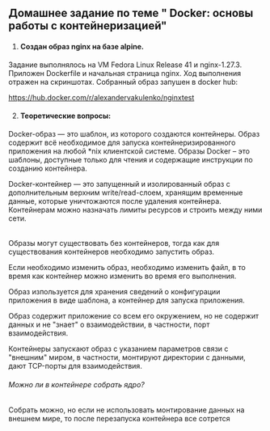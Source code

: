 ## ﻿Домашнее задание по теме " Docker: основы работы с контейнеризацией"

  1. #### Создан образ nginx на базе alpine.
  Задание выполнялось на VM Fedora Linux Release 41 и nginx-1.27.3.
Приложен Dockerfile и начальная страница nginx. Ход выполнения отражен на скриншотах. 
Собранный образ запушен в docker hub:

https://hub.docker.com/r/alexandervakulenko/nginxtest
     
  2. #### Теоретические вопросы:
    
Docker-образ — это шаблон, из которого создаются контейнеры. Образ содержит всё необходимое для запуска контейнеризированного приложения на любой *nix клиентской системе. Образы Docker – это шаблоны, доступные только для чтения и содержащие инструкции по созданию контейнера.

Docker-контейнер — это запущенный и изолированный образ с дополнительным верхним write/read-слоем, хранящим временные данные, которые уничтожаются после удаления контейнера. Контейнерам можно назначать лимиты ресурсов и строить между ними сети.

######   
Образы могут существовать без контейнеров, тогда как для существования контейнеров необходимо запустить образ.

Если необходимо изменить образ, необходимо изменить файл, в то время как контейнер можно изменить во время его выполнения.

Образ изпользуется для хранения сведений о конфигурации приложения в виде шаблона, а контейнер для запуска приложения. 

Образ содержит приложение со всем его окружением, но не содержит данных и не "знает" о взаимодействии, в частности, порт взаимодействия.

Контейнеры запускают образ с указанием параметров связи с "внешним" миром, в частности, монтируют директории с данными, дают TCP-порты для взаимодействия.


###### Можно ли в контейнере собрать ядро?

  Собрать можно, но если не использовать монтирование данных на внешнем мире, то после перезапуска контейнера все сотрется
